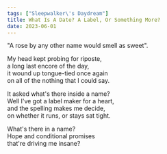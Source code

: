 ```yaml
---
tags: ["Sleepwalker\'s Daydream"]
title: What Is A Date? A Label, Or Something More?
date: 2023-06-01
---
```


"A rose by any other name would smell as sweet".

My head kept probing for riposte,  
a long last encore of the day,  
it wound up tongue-tied once again  
on all of the nothing that I could say.

It asked what's there inside a name?  
Well I've got a label maker for a heart,  
and the spelling makes me decide,  
on whether it runs, or stays sat tight.

What's there in a name?  
Hope and conditional promises  
that're driving me insane?
